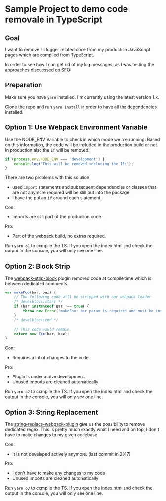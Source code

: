 # Sample Project to demo code removale in TypeScript

## Goal 

I want to remove all logger related code from my production JavaScript pages which are compiled from TypeScript.

In order to see how I can get rid of my log messages, as I was testing the approaches discuessed 
[on SFO](https://stackoverflow.com/questions/45776264/remove-some-code-lines-in-production-distribution-files):

## Preparation

Make sure you have `yarn` installed. I'm currently using the latest version 1.x.

Clone the repo and run `yarn install` in order to have all the dependencies installed. 

## Option 1: Use Webpack Environment Variable

Use the NODE_ENV Variable to check in which mode we are running. Based on this information, the code will be included in
the production build or not. In production also the `if` will be removed. 

```JavaScript
if (process.env.NODE_ENV === 'development') {
    console.log("This will be removed including the IFs");
}
```

There are two problems with this solution
* used `import` statements and subsequent dependencies or classes that are not anymore required will be still put into the package.
* I have the put an `if` around each statement.

Con:
* Imports are still part of the production code.

Pro:
* Part of the webpack build, no extras required.

Run `yarn o1` to compile the TS. If you open the index.html and check the output in the console, you will only see one line.

## Option 2: Block Strip

The [webpack-strip-block](https://www.npmjs.com/package/webpack-strip-block) plugin removed code at compile time which 
is between dedicated comments.

```JavaScript
var makeFoo(bar, baz) {
    // The following code will be stripped with our webpack loader
    /* develblock:start */
    if (bar instanceof Bar !== true) {
        throw new Error('makeFoo: bar param is required and must be instance of Bar');
    }
    /* develblock:end */
 
    // This code would remain
    return new Foo(bar, baz);
}
```

Con:
* Requires a lot of changes to the code.

Pro:
* Plugin is under active development.
* Unused imports are cleaned automatically

Run `yarn o2` to compile the TS. If you open the index.html and check the output in the console, you will only see one line.

## Option 3: String Replacement

The [string-replace-webpack-plugin](https://www.npmjs.com/package/string-replace-webpack-plugin) give us the possibility 
to remove dedicated regex. This is pretty much exactly what I need and on top, I don't have to make changes to my given codebase. 

Con:
* It is not developed actively anymore. (last commit in 2017)

Pro:
* I don't have to make any changes to my code
* Unused imports are cleaned automatically

Run `yarn o3` to compile the TS. If you open the index.html and check the output in the console, you will only see one line.


